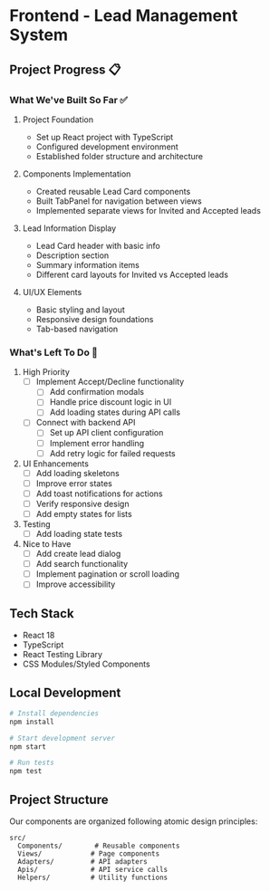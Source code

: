 # Frontend - Lead Management System

## Project Progress 📋

### What We've Built So Far ✅

1. Project Foundation
   - Set up React project with TypeScript
   - Configured development environment
   - Established folder structure and architecture

2. Components Implementation
   - Created reusable Lead Card components
   - Built TabPanel for navigation between views
   - Implemented separate views for Invited and Accepted leads

3. Lead Information Display
   - Lead Card header with basic info
   - Description section
   - Summary information items
   - Different card layouts for Invited vs Accepted leads

4. UI/UX Elements
   - Basic styling and layout
   - Responsive design foundations
   - Tab-based navigation

### What's Left To Do 🚧

1. High Priority
   - [ ] Implement Accept/Decline functionality
     - [ ] Add confirmation modals
     - [ ] Handle price discount logic in UI
     - [ ] Add loading states during API calls
   - [ ] Connect with backend API
     - [ ] Set up API client configuration
     - [ ] Implement error handling
     - [ ] Add retry logic for failed requests

2. UI Enhancements
   - [ ] Add loading skeletons
   - [ ] Improve error states
   - [ ] Add toast notifications for actions
   - [ ] Verify responsive design
   - [ ] Add empty states for lists

3. Testing
   - [ ] Add loading state tests

4. Nice to Have
   - [ ] Add create lead dialog
   - [ ] Add search functionality
   - [ ] Implement pagination or scroll loading
   - [ ] Improve accessibility

## Tech Stack
- React 18
- TypeScript
- React Testing Library
- CSS Modules/Styled Components

## Local Development
```bash
# Install dependencies
npm install

# Start development server
npm start

# Run tests
npm test
```

## Project Structure
Our components are organized following atomic design principles:
```
src/
  Components/        # Reusable components
  Views/            # Page components
  Adapters/         # API adapters
  Apis/             # API service calls
  Helpers/          # Utility functions
```